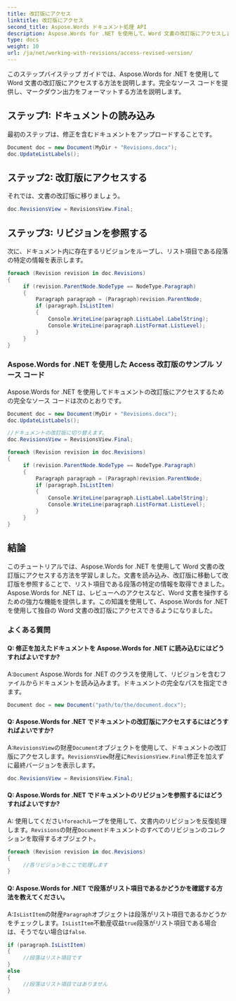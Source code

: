 ```yaml
---
title: 改訂版にアクセス
linktitle: 改訂版にアクセス
second_title: Aspose.Words ドキュメント処理 API
description: Aspose.Words for .NET を使用して、Word 文書の改訂版にアクセスします。
type: docs
weight: 10
url: /ja/net/working-with-revisions/access-revised-version/
---
```


このステップバイステップ ガイドでは、Aspose.Words for .NET を使用して Word 文書の改訂版にアクセスする方法を説明します。完全なソース コードを提供し、マークダウン出力をフォーマットする方法を説明します。

## ステップ1: ドキュメントの読み込み

最初のステップは、修正を含むドキュメントをアップロードすることです。

```csharp
Document doc = new Document(MyDir + "Revisions.docx");
doc.UpdateListLabels();
```

## ステップ2: 改訂版にアクセスする

それでは、文書の改訂版に移りましょう。

```csharp
doc.RevisionsView = RevisionsView.Final;
```

## ステップ3: リビジョンを参照する

次に、ドキュメント内に存在するリビジョンをループし、リスト項目である段落の特定の情報を表示します。

```csharp
foreach (Revision revision in doc.Revisions)
{
     if (revision.ParentNode.NodeType == NodeType.Paragraph)
     {
         Paragraph paragraph = (Paragraph)revision.ParentNode;
         if (paragraph.IsListItem)
         {
             Console.WriteLine(paragraph.ListLabel.LabelString);
             Console.WriteLine(paragraph.ListFormat.ListLevel);
         }
     }
}
```

### Aspose.Words for .NET を使用した Access 改訂版のサンプル ソース コード

Aspose.Words for .NET を使用してドキュメントの改訂版にアクセスするための完全なソース コードは次のとおりです。

```csharp
Document doc = new Document(MyDir + "Revisions.docx");
doc.UpdateListLabels();

//ドキュメントの改訂版に切り替えます。
doc.RevisionsView = RevisionsView.Final;

foreach (Revision revision in doc.Revisions)
{
	 if (revision.ParentNode.NodeType == NodeType.Paragraph)
	 {
		 Paragraph paragraph = (Paragraph)revision.ParentNode;
		 if (paragraph.IsListItem)
		 {
			 Console.WriteLine(paragraph.ListLabel.LabelString);
			 Console.WriteLine(paragraph.ListFormat.ListLevel);
		 }
	 }
}
```

## 結論

このチュートリアルでは、Aspose.Words for .NET を使用して Word 文書の改訂版にアクセスする方法を学習しました。文書を読み込み、改訂版に移動して改訂版を参照することで、リスト項目である段落の特定の情報を取得できました。Aspose.Words for .NET は、レビューへのアクセスなど、Word 文書を操作するための強力な機能を提供します。この知識を使用して、Aspose.Words for .NET を使用して独自の Word 文書の改訂版にアクセスできるようになりました。

### よくある質問

#### Q: 修正を加えたドキュメントを Aspose.Words for .NET に読み込むにはどうすればよいですか?

 A:`Document` Aspose.Words for .NET のクラスを使用して、リビジョンを含むファイルからドキュメントを読み込みます。ドキュメントの完全なパスを指定できます。

```csharp
Document doc = new Document("path/to/the/document.docx");
```

#### Q: Aspose.Words for .NET でドキュメントの改訂版にアクセスするにはどうすればよいですか?

 A:`RevisionsView`の財産`Document`オブジェクトを使用して、ドキュメントの改訂版にアクセスします。`RevisionsView`財産に`RevisionsView.Final`修正を加えずに最終バージョンを表示します。

```csharp
doc.RevisionsView = RevisionsView.Final;
```

#### Q: Aspose.Words for .NET でドキュメントのリビジョンを参照するにはどうすればよいですか?

A: 使用してください`foreach`ループを使用して、文書内のリビジョンを反復処理します。`Revisions`の財産`Document`ドキュメントのすべてのリビジョンのコレクションを取得するオブジェクト。

```csharp
foreach (Revision revision in doc.Revisions)
{
     //各リビジョンをここで処理します
}
```

#### Q: Aspose.Words for .NET で段落がリスト項目であるかどうかを確認する方法を教えてください。

 A:`IsListItem`の財産`Paragraph`オブジェクトは段落がリスト項目であるかどうかをチェックします。`IsListItem`不動産収益`true`段落がリスト項目である場合は、そうでない場合は`false`.

```csharp
if (paragraph.IsListItem)
{
     //段落はリスト項目です
}
else
{
     //段落はリスト項目ではありません
}
```